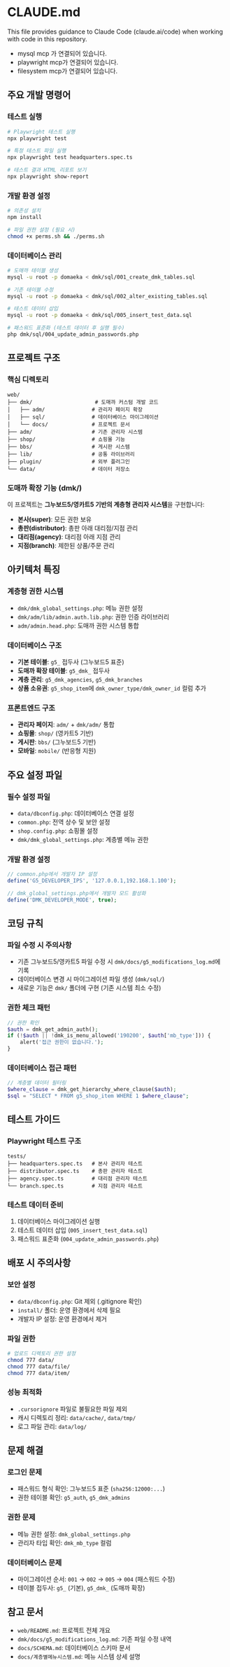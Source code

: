 # CLAUDE.md

This file provides guidance to Claude Code (claude.ai/code) when working with code in this repository.


- mysql mcp 가 연결되어 있습니다.
- playwright mcp가 연결되어 있습니다.
- filesystem mcp가 연결되어 있습니다. 

## 주요 개발 명령어

### 테스트 실행
```bash
# Playwright 테스트 실행
npx playwright test

# 특정 테스트 파일 실행
npx playwright test headquarters.spec.ts

# 테스트 결과 HTML 리포트 보기
npx playwright show-report
```

### 개발 환경 설정
```bash
# 의존성 설치
npm install

# 파일 권한 설정 (필요 시)
chmod +x perms.sh && ./perms.sh
```

### 데이터베이스 관리
```bash
# 도매까 테이블 생성
mysql -u root -p domaeka < dmk/sql/001_create_dmk_tables.sql

# 기존 테이블 수정
mysql -u root -p domaeka < dmk/sql/002_alter_existing_tables.sql

# 테스트 데이터 삽입
mysql -u root -p domaeka < dmk/sql/005_insert_test_data.sql

# 패스워드 표준화 (테스트 데이터 후 실행 필수)
php dmk/sql/004_update_admin_passwords.php
```

## 프로젝트 구조

### 핵심 디렉토리

```
web/
├── dmk/                    # 도매까 커스텀 개발 코드
│   ├── adm/               # 관리자 페이지 확장
│   ├── sql/               # 데이터베이스 마이그레이션
│   └── docs/              # 프로젝트 문서
├── adm/                   # 기존 관리자 시스템
├── shop/                  # 쇼핑몰 기능
├── bbs/                   # 게시판 시스템
├── lib/                   # 공통 라이브러리
├── plugin/                # 외부 플러그인
└── data/                  # 데이터 저장소
```

### 도매까 확장 기능 (dmk/)

이 프로젝트는 **그누보드5/영카트5 기반의 계층형 관리자 시스템**을 구현합니다:

- **본사(super)**: 모든 권한 보유
- **총판(distributor)**: 총판 아래 대리점/지점 관리
- **대리점(agency)**: 대리점 아래 지점 관리  
- **지점(branch)**: 제한된 상품/주문 관리

## 아키텍처 특징

### 계층형 권한 시스템
- `dmk/dmk_global_settings.php`: 메뉴 권한 설정
- `dmk/adm/lib/admin.auth.lib.php`: 권한 인증 라이브러리
- `adm/admin.head.php`: 도매까 권한 시스템 통합

### 데이터베이스 구조
- **기본 테이블**: `g5_` 접두사 (그누보드5 표준)
- **도매까 확장 테이블**: `g5_dmk_` 접두사
- **계층 관리**: `g5_dmk_agencies`, `g5_dmk_branches`
- **상품 소유권**: `g5_shop_item`에 `dmk_owner_type/dmk_owner_id` 컬럼 추가

### 프론트엔드 구조
- **관리자 페이지**: `adm/` + `dmk/adm/` 통합
- **쇼핑몰**: `shop/` (영카트5 기반)
- **게시판**: `bbs/` (그누보드5 기반)
- **모바일**: `mobile/` (반응형 지원)

## 주요 설정 파일

### 필수 설정 파일
- `data/dbconfig.php`: 데이터베이스 연결 설정
- `common.php`: 전역 상수 및 보안 설정
- `shop.config.php`: 쇼핑몰 설정
- `dmk/dmk_global_settings.php`: 계층별 메뉴 권한

### 개발 환경 설정
```php
// common.php에서 개발자 IP 설정
define('G5_DEVELOPER_IPS', '127.0.0.1,192.168.1.100');

// dmk_global_settings.php에서 개발자 모드 활성화
define('DMK_DEVELOPER_MODE', true);
```

## 코딩 규칙

### 파일 수정 시 주의사항
- 기존 그누보드5/영카트5 파일 수정 시 `dmk/docs/g5_modifications_log.md`에 기록
- 데이터베이스 변경 시 마이그레이션 파일 생성 (`dmk/sql/`)
- 새로운 기능은 `dmk/` 폴더에 구현 (기존 시스템 최소 수정)

### 권한 체크 패턴
```php
// 권한 확인
$auth = dmk_get_admin_auth();
if (!$auth || !dmk_is_menu_allowed('190200', $auth['mb_type'])) {
    alert('접근 권한이 없습니다.');
}
```

### 데이터베이스 접근 패턴
```php
// 계층별 데이터 필터링
$where_clause = dmk_get_hierarchy_where_clause($auth);
$sql = "SELECT * FROM g5_shop_item WHERE 1 $where_clause";
```

## 테스트 가이드

### Playwright 테스트 구조
```
tests/
├── headquarters.spec.ts   # 본사 관리자 테스트
├── distributor.spec.ts    # 총판 관리자 테스트
├── agency.spec.ts         # 대리점 관리자 테스트
└── branch.spec.ts         # 지점 관리자 테스트
```

### 테스트 데이터 준비
1. 데이터베이스 마이그레이션 실행
2. 테스트 데이터 삽입 (`005_insert_test_data.sql`)
3. 패스워드 표준화 (`004_update_admin_passwords.php`)

## 배포 시 주의사항

### 보안 설정
- `data/dbconfig.php`: Git 제외 (.gitignore 확인)
- `install/` 폴더: 운영 환경에서 삭제 필요
- 개발자 IP 설정: 운영 환경에서 제거

### 파일 권한
```bash
# 업로드 디렉토리 권한 설정
chmod 777 data/
chmod 777 data/file/
chmod 777 data/item/
```

### 성능 최적화
- `.cursorignore` 파일로 불필요한 파일 제외
- 캐시 디렉토리 정리: `data/cache/`, `data/tmp/`
- 로그 파일 관리: `data/log/`

## 문제 해결

### 로그인 문제
- 패스워드 형식 확인: 그누보드5 표준 (`sha256:12000:...`)
- 권한 테이블 확인: `g5_auth`, `g5_dmk_admins`

### 권한 문제
- 메뉴 권한 설정: `dmk_global_settings.php`
- 관리자 타입 확인: `dmk_mb_type` 컬럼

### 데이터베이스 문제
- 마이그레이션 순서: `001` → `002` → `005` → `004` (패스워드 수정)
- 테이블 접두사: `g5_` (기본), `g5_dmk_` (도매까 확장)

## 참고 문서

- `web/README.md`: 프로젝트 전체 개요
- `dmk/docs/g5_modifications_log.md`: 기존 파일 수정 내역
- `docs/SCHEMA.md`: 데이터베이스 스키마 문서
- `docs/계층별메뉴시스템.md`: 메뉴 시스템 상세 설명